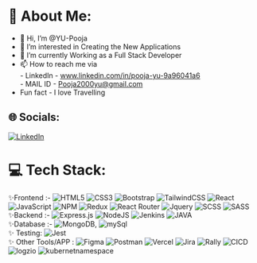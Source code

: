 # 💫 About Me:
- 👋 Hi, I’m @YU-Pooja <br>
- 👀 I’m interested in Creating the New Applications <br>
- 🌱 I’m currently Working as a Full Stack Developer <br>
- 📫 How to reach me via <br>
      - LinkedIn - www.linkedin.com/in/pooja-yu-9a96041a6 <br>
      - MAIL ID  - Pooja2000yu@gmail.com <br>
-    Fun fact - I love Travelling<br>


## 🌐 Socials:
[![LinkedIn](https://img.shields.io/badge/LinkedIn-%230077B5.svg?logo=linkedin&logoColor=white)](https://www.linkedin.com/in/pooja-yu-9a96041a6/) 

# 💻 Tech Stack:
 ✨Frontend :- ![HTML5](https://img.shields.io/badge/html5-%23E34F26.svg?style=plastic&logo=html5&logoColor=white)
    ![CSS3](https://img.shields.io/badge/css3-%231572B6.svg?style=plastic&logo=css3&logoColor=white) 
 ![Bootstrap](https://img.shields.io/badge/bootstrap-%23563D7C.svg?style=plastic&logo=bootstrap&logoColor=white) 
 ![TailwindCSS](https://img.shields.io/badge/tailwindcss-%2338B2AC.svg?style=plastic&logo=tailwind-css&logoColor=white) 
 ![React](https://img.shields.io/badge/react-%2320232a.svg?style=plastic&logo=react&logoColor=%2361DAFB) 
 ![JavaScript](https://img.shields.io/badge/javascript-%23323330.svg?style=plastic&logo=javascript&logoColor=%23F7DF1E)
 ![NPM](https://img.shields.io/badge/NPM-%23000000.svg?style=plastic&logo=npm&logoColor=white)
 ![Redux](https://img.shields.io/badge/redux-%23593d88.svg?style=plastic&logo=redux&logoColor=white) 
 ![React Router](https://img.shields.io/badge/React_Router-CA4245?style=plastic&logo=react-router&logoColor=white)
![Jquery](https://img.shields.io/badge/Jquery-%23000000.svg?style=plastic&logo=jquery&logoColor=white)
![SCSS](https://img.shields.io/badge/SCSS-gray)
![SASS](https://img.shields.io/badge/SASS-green)
<br>
 ✨Backend :- ![Express.js](https://img.shields.io/badge/express.js-%23404d59.svg?style=plastic&logo=express&logoColor=%2361DAFB) 
 ![NodeJS](https://img.shields.io/badge/node.js-6DA55F?style=plastic&logo=node.js&logoColor=white)
![Jenkins](https://img.shields.io/badge/Jenkins-%23000000.svg?style=plastic&logo=jenkins&logoColor=white)
![JAVA](https://img.shields.io/badge/Java-blue)
<br>
 ✨Database :- ![MongoDB](https://img.shields.io/badge/MongoDB-%234ea94b.svg?style=plastic&logo=mongodb&logoColor=white),
   ![mySql](https://img.shields.io/badge/MySql-%23000000.svg?style=plastic&logo=mysql&logoColor=white)
<br>
 ✨ Testing:   ![Jest](https://img.shields.io/badge/Jest-%23000000.svg?style=plastic&logo=jest&logoColor=white)
 <br>
 ✨ Other Tools/APP : ![Figma](https://img.shields.io/badge/figma-%23F24E1E.svg?style=plastic&logo=figma&logoColor=white) 
 ![Postman](https://img.shields.io/badge/Postman-FF6C37?style=plastic&logo=postman&logoColor=white)
 ![Vercel](https://img.shields.io/badge/vercel-%23000000.svg?style=plastic&logo=vercel&logoColor=white)
  ![Jira](https://img.shields.io/badge/Jira-%23000000.svg?style=plastic&logo=jira&logoColor=white)
![Rally](https://img.shields.io/badge/RALLY-blue)
![CICD](https://img.shields.io/badge/CICD-black)
![logzio](https://img.shields.io/badge/logzio-gray)
![kubernetnamespace](https://img.shields.io/badge/kubernetnamespace-black)
<br>
 
<!---
YU-Pooja/YU-Pooja is a ✨ special ✨ repository because its `README.md` (this file) appears on your GitHub profile.
You can click the Preview link to take a look at your changes.
--->
